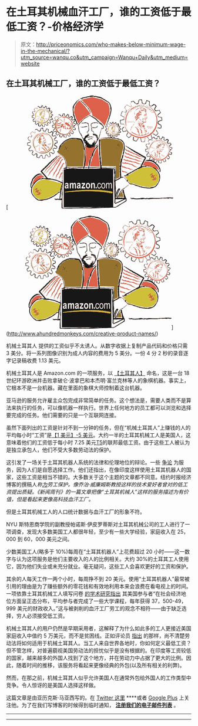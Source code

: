 # 在土耳其机械血汗工厂，谁的工资低于最低工资？-价格经济学

> 原文：<http://priceonomics.com/who-makes-below-minimum-wage-in-the-mechanical/?utm_source=wanqu.co&utm_campaign=Wanqu+Daily&utm_medium=website>

## 在土耳其机械工厂，谁的工资低于最低工资？

[![company name](img/d1da8e3633c33bff4a7d4e856bdc394e.png)

<noscript><img src="img/d1da8e3633c33bff4a7d4e856bdc394e.png" alt="company name" data-eio="l" data-original-src="https://etzq49yfnmd.exactdn.com/wp-content/uploads/2022/03/mechanical-turk.jpg?strip=all&amp;lossy=1&amp;w=620&amp;ssl=1"/></noscript>](http://www.ahundredmonkeys.com/creative-product-names/) 

机械土耳其人 提供的工资似乎不太诱人。从数字收据上复制产品代码和价格只需 3 美分。将一系列图像识别为成人内容的费用为 5 美分。一份 4 分 2 秒的录音逐字记录稿收费 1.13 美元。

机械土耳其人是 Amazon.com 的一项服务，以 [【土耳其人】](http://en.wikipedia.org/wiki/The_Turk) 命名，这是一台 18 世纪环游欧洲并击败拿破仑·波拿巴和本杰明·富兰克林等人的象棋机器。事实上，它根本不是一台机器。藏在里面的象棋大师控制着这台机器。

亚马逊的服务允许雇主众包完成非常简单的任务。这个想法是，需要人类而不是算法来执行的任务，可以像机器一样执行。世界上任何地方的员工都可以浏览和选择要完成的任务。他们需要的只是一个互联网连接。

虽然下面列出的工资是针对不到一分钟的任务，但在“机械土耳其人”上赚钱的人的平均每小时“工资”是[【1 美元】-5 美元](http://economix.blogs.nytimes.com/2013/03/18/the-unregulated-work-of-mechanical-turk/)。大约一半的土耳其机械工人是美国人，这意味着他们的工资低于每小时 7.25 美元[T5](http://www.dol.gov/dol/topic/wages/minimumwage.htm)的联邦最低工资。由于这些工人被认为是独立承包人，他们不受大多数劳动法的保护。

这引发了一场关于土耳其机器人系统的法律和伦理地位的辩论。一些 [争论](http://www.forbes.com/sites/timworstall/2013/03/19/on-the-new-york-times-stupidity-over-amazons-mechanical-turk/) 为服务，因为人们是自愿选择工作。他们还指出，在像印度这样使用土耳其机器人的国家，这些工资是相当不错的。大多数关于这个主题的文章都不同意。纽约时报经济博客的撰稿人*称[为](http://economix.blogs.nytimes.com/2013/03/18/the-unregulated-work-of-mechanical-turk/)劳工保护。像乔治·威廉姆斯教授这样的技术爱好者曾对[](https://chronicle.com/blogs/profhacker/the-ethics-of-amazons-mechanical-turk/23010)的低工资提出质疑。《新闻周刊》的一篇文章把像“土耳其机械人”这样的服务描述为有价值，但是看起来更像高科技血汗工厂。*

但是土耳其机械工人的人口统计数据与血汗工厂的形象不符。

NYU 斯特恩商学院的副教授帕诺斯·伊皮罗蒂斯对土耳其机械公司的工人进行了一项调查，发现大多数美国工人都很年轻，至少有一些大学经验，家庭收入在 25，000 到 60，000 美元之间。

少数美国工人(略多于 10%)每周在“土耳其机器人”上花费超过 20 小时——这一数字与认为这项服务是他们主要收入的人的比例相关。大约 30%的土耳其工人使用它，因为他们失业或未充分就业。毫无疑问，这些工人会喜欢更好的工资和保护。

其余的人每天工作一两个小时，每周挣不到 20 美元。使用“土耳其机器人”最常被引用的理由是为了赚些额外的零花钱和有效地利用本来会浪费在看电视上的时间。一项依靠土耳其机械工人填写问卷 [的学术研究指出](http://www.frontiersin.org/Cognition/10.3389/fpsyg.2013.00355/full#h1) 其美国参与者“在社会经济地位方面呈正态分布，平均参与者完成了一些大学课程，每年获得 37，500-49，999 美元的财政收入。”这与被剥削的血汗工厂劳工的观念不相符——由于缺乏选择，穷人必须接受低工资。

机械土耳其人的用户仍然是早期采用者，这解释了为什么如此多的工人更接近美国家庭收入中值约 5 万美元，而不是贫困线。正如评论员 [指出](http://vonahn.blogspot.com/2010/07/work-and-internet.html) 的那样，尚不清楚劳动法将如何适用于机械土耳其人。当工人来自世界各地时，你如何定义最低工资？但不管怎样，对普遍藐视美国劳动法的担忧似乎是没有根据的。在印度等工资较低的国家，越来越多的外国人找到了这个地方，并在劳动力中占据了更大的比例。因此，随着时间的推移，该服务将看起来更像经典的外包(以及所有相关的利弊)。

然而，在那之前，机械土耳其人似乎允许美国人在通常外包给外国人的工作类型中竞争。令人惊讶的是美国人选择这样做。

这篇文章是由亚历克斯·马亚西写的。在 [Twitter 这里](https://twitter.com/amayyasi) **[](https://twitter.com/amayyasi)**或者 [Google Plus](https://plus.google.com/106833908565462507571/posts) 上关注他。为了在我们写博客的时候得到临时通知， **[注册我们的电子邮件列表](https://priceonomics.us4.list-manage.com/subscribe?u=f66f07e4e312263b2c3c8405d&id=6c081361d7)** 。

* * *

* * *